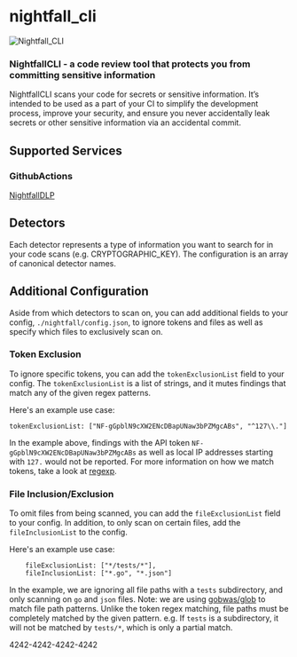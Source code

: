 # nightfall_cli
![Nightfall_CLI](https://cdn.nightfall.ai/nightfall-dark-logo-tm.png "nightfall_cli")
### NightfallCLI - a code review tool that protects you from committing sensitive information

NightfallCLI scans your code for secrets or sensitive information. It’s intended to be used as a part of your CI to simplify the development process, improve your 
security, and ensure you never accidentally leak secrets or other sensitive information via an accidental commit.

## Supported Services
### GithubActions
[NightfallDLP](https://github.com/nightfallai/nightfall_dlp_action)

## Detectors
Each detector represents a type of information you want to search for in your code scans (e.g. CRYPTOGRAPHIC_KEY). The 
configuration is an array of canonical detector names.

## Additional Configuration
Aside from which detectors to scan on, you can add additional fields to your config, `./nightfall/config.json`, to ignore tokens and files as well as specify which files to exclusively scan on.
### Token Exclusion
To ignore specific tokens, you can add the `tokenExclusionList` field to your config. The `tokenExclusionList` is a list of strings, and it mutes findings that match any of the given regex patterns.

Here's an example use case:

```tokenExclusionList: ["NF-gGpblN9cXW2ENcDBapUNaw3bPZMgcABs", "^127\\."]```

In the example above, findings with the API token `NF-gGpblN9cXW2ENcDBapUNaw3bPZMgcABs` as well as local IP addresses starting with `127.` would not be reported. For more information on how we match tokens, take a look at [regexp](https://golang.org/pkg/regexp/).
### File Inclusion/Exclusion
To omit files from being scanned, you can add the `fileExclusionList` field to your config. In addition, to only scan on certain files, add the `fileInclusionList` to the config.

Here's an example use case:
```
    fileExclusionList: ["*/tests/*"],
    fileInclusionList: ["*.go", "*.json"]
```
In the example, we are ignoring all file paths with a `tests` subdirectory, and only scanning on `go` and `json` files.
Note: we are using [gobwas/glob](https://github.com/gobwas/glob) to match file path patterns. Unlike the token regex matching, file paths must be completely matched by the given pattern. e.g. If `tests` is a subdirectory, it will not be matched by `tests/*`, which is only a partial match.

4242-4242-4242-4242

